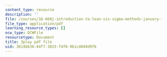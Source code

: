 ```yaml
---
content_type: resource
description: ''
file: /courses/16-660j-introduction-to-lean-six-sigma-methods-january-iap-2012/3614b63684f73815f4f89b1c4849d9f6_z1KloN7Ub0M.pdf
file_type: application/pdf
learning_resource_types: []
ocw_type: OCWFile
resourcetype: Document
title: 3play pdf file
uid: 3614b636-84f7-3815-f4f8-9b1c4849d9f6
---
```

